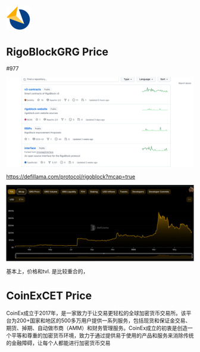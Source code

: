 ![GRG logo](imgs/Symbol-RigoblockRGB.png)

# RigoBlockGRG Price

\#977

![image-20240621083347285](imgs/image-20240621083347285.png)

https://defillama.com/protocol/rigoblock?mcap=true

![image-20240621084025703](imgs/image-20240621084025703.png)

基本上，价格和tvl. 是比较重合的，

# CoinExCET Price

CoinEx成立于2017年，是一家致力于让交易更轻松的全球加密货币交易所。该平台为200+国家和地区的500多万用户提供一系列服务，包括现货和保证金交易、期货、掉期、自动做市商（AMM）和财务管理服务。CoinEx成立的初衷是创造一个平等和尊重的加密货币环境，致力于通过提供易于使用的产品和服务来消除传统的金融障碍，让每个人都能进行加密货币交易